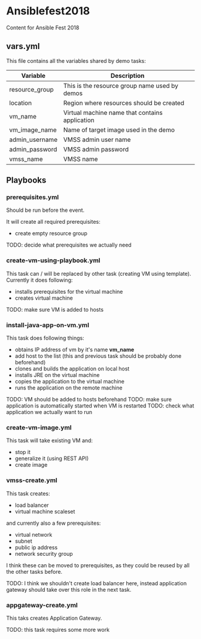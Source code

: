 # Ansiblefest2018
Content for Ansible Fest 2018

## vars.yml

This file contains all the variables shared by demo tasks:

|Variable      |Description                                    |
|--------------|-----------------------------------------------|
|resource_group|This is the resource group name used by demos  |
|location      |Region where resources should be created       |
|vm_name       |Virtual machine name that contains application |
|vm_image_name |Name of target image used in the demo          |
|admin_username|VMSS admin user name                           |
|admin_password|VMSS admin password                            |
|vmss_name     |VMSS name                                      |


## Playbooks

### prerequisites.yml

Should be run before the event.

It will create all required prerequisites:
- create empty resource group

TODO: decide what prerequisites we actually need

### create-vm-using-playbook.yml

This task can / will be replaced by other task (creating VM using template).
Currently it does following:
- installs prerequisites for the virtual machine
- creates virtual machine

TODO: make sure VM is added to hosts

### install-java-app-on-vm.yml

This task does following things:
- obtains IP address of vm by it's name **vm_name**
- add host to the list (this and previous task should be probably done beforehand)
- clones and builds the application on local host
- installs JRE on the virtual machine
- copies the application to the virtual machine
- runs the application on the remote machine

TODO: VM should be added to hosts beforehand
TODO: make sure application is automatically started when VM is restarted
TODO: check what application we actually want to run

### create-vm-image.yml

This task will take existing VM and:
- stop it
- generalize it (using REST API)
- create image

### vmss-create.yml

This task creates:
- load balancer
- virtual machine scaleset

and currently also a few prerequisites:
- virtual network
- subnet
- public ip address
- network security group

I think these can be moved to prerequisites, as they could be reused by all the other tasks before.

TODO: I think we shouldn't create load balancer here, instead application gateway should take over this role in the next task.

### appgateway-create.yml

This taks creates Application Gateway.

TODO: this task requires some more work
